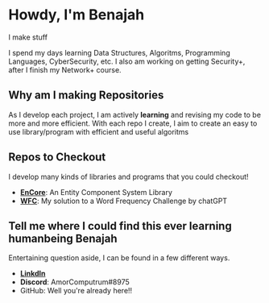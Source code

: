 # Howdy, I'm Benajah
I make stuff

I spend my days learning Data Structures, Algoritms, Programming Languages, CyberSecurity, etc.
I also am working on getting Security+, after I finish my Network+ course.

## Why am I making Repositories
As I develop each project, I am actively **learning** and revising my code to be more and more efficient.
With each repo I create, I aim to create an easy to use library/program with efficient and useful algoritms

## Repos to Checkout
I develop many kinds of libraries and programs that you could checkout!
* [**EnCore**](https://github.com/Bjathneas/EnCore): An Entity Component System Library
* [**WFC**](https://github.com/Bjathneas/WFC): My solution to a Word Frequency Challenge by chatGPT

## Tell me where I could find this ever learning humanbeing Benajah
Entertaining question aside, I can be found in a few different ways.
* [**LinkdIn**](https://www.linkedin.com/in/benajah-baskin-22a284260/)
* **Discord**: AmorComputrum#8975
* GitHub: Well you're already here!!

<!---
Bjathneas/Bjathneas is a ✨ special ✨ repository because its `README.md` (this file) appears on your GitHub profile.
You can click the Preview link to take a look at your changes.
--->
